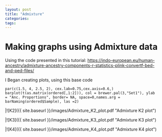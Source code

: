 ```yaml
---
layout: post
title: "Admixture"
categories: 
tags: 
---
```



# Making graphs using Admixture data


Using the code presented in this tutorial: https://indo-european.eu/human-ancestry/admixture-ancestry-components-r-statistics-plink-convertf-bed-and-ped-files/

I Began creating plots, using this base code

    par(c(1.5, 4, 2.5, 2), cex.lab=0.75,cex.axis=0.6,)
    barplot(t(as.matrix(ordered[,1:2])), col = brewer.pal(3,"Set1"), ylab = "Anc. Proportions", border= NA, space=0,names.arg = barNaming(ordered$Sample), las =2)


|![K2]({{ site.baseurl }}/images/Admixture_K2_plot.pdf "Admixture K2 plot")

|![K3]({{ site.baseurl }}/images/Admixture_K3_plot.pdf "Admixture K3 plot")

|![K4]({{ site.baseurl }}/images/Admixture_K4_plot.pdf "Admixture K4 plot")